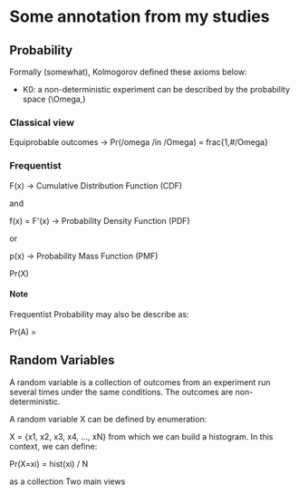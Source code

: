 # Some annotation from my studies

## Probability
Formally (somewhat), Kolmogorov defined these axioms below:

- K0: a non-deterministic experiment can be described by the probability space (\Omega,)
### Classical view
Equiprobable outcomes -> Pr(/omega /in /Omega) = frac{1,#/Omega}

### Frequentist
F(x) -> Cumulative Distribution Function (CDF)

and

f(x) = F'(x) -> Probability Density Function (PDF)

or 

p(x) -> Probability Mass Function (PMF)

Pr(X)

#### Note
Frequentist Probability may also be describe as:

Pr(A) = 


## Random Variables
A random variable is a collection of outcomes from an experiment run several times under the same conditions. The outcomes are non-deterministic. 

A random variable X can be defined by enumeration: 

X = {x1, x2, x3, x4, ..., xN} from which we can build a histogram. In this context,
we can define: 

Pr(X=xi) = hist(xi) / N

as a collection
Two main views

